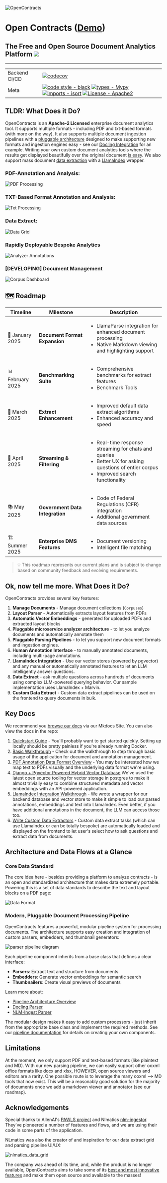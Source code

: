 ![OpenContracts](docs/assets/images/logos/OS_Legal_Logo.png)

# Open Contracts ([Demo](https://opencontracts.opensource.legal))
## The Free and Open Source Document Analytics Platform [![](https://img.shields.io/static/v1?label=Sponsor&message=%E2%9D%A4&logo=GitHub&color=%23fe8e86)](https://github.com/sponsors/JSv4)


---

| |                                                                                                                                                                                                                                                                                                                                                                                                                                                                                            |
| --- |--------------------------------------------------------------------------------------------------------------------------------------------------------------------------------------------------------------------------------------------------------------------------------------------------------------------------------------------------------------------------------------------------------------------------------------------------------------------------------------------|
| Backend CI/CD | [![codecov](https://codecov.io/gh/JSv4/OpenContracts/branch/main/graph/badge.svg?token=RdVsiuaTVz)](https://codecov.io/gh/JSv4/OpenContracts)                                                                                                                                                                                                                                                                                                                  |
| Meta | [![code style - black](https://img.shields.io/badge/code%20style-black-000000.svg)](https://github.com/psf/black) [![types - Mypy](https://img.shields.io/badge/types-Mypy-blue.svg)](https://github.com/python/mypy) [![imports - isort](https://img.shields.io/badge/imports-isort-ef8336.svg)](https://github.com/pycqa/isort) [![License - Apache2](https://img.shields.io/badge/license-Apache%202-blue.svg)](https://spdx.org/licenses/) |

## TLDR: What Does it Do?

OpenContracts is an **Apache-2 Licensed** enterprise document analytics tool. It supports multiple formats - including PDF and txt-based formats (with more on the way). It also supports multiple document ingestion pipelines with a [pluggable architecture](docs/pipelines/pipeline_overview.md) designed to make supporting new formats and ingestion engines easy - see our [Docling Integration](docs/pipelines/docling_parser.md) for an example. Writing your own custom document analytics tools where the results get displayed beautifully over the original document [is easy](docs/walkthrough/advanced/register-doc-analyzer.md). We also support mass document [data extraction](docs/extract_and_retrieval/intro_to_django_annotation_vector_store.md) with a [LlamaIndex](https://www.llamaindex.ai/) wrapper.

### PDF-Annotation and Analysis:

![PDF Processing](/docs/assets/images/gifs/PDF%20Annotation%20Flow.gif)

### TXT-Based Format Annotation and Analysis:

![Txt Processing](/docs/assets/images/gifs/Txt%20Annotation%20Flow.gif)

### Data Extract:

![Data Grid](docs/assets/images/screenshots/data_grid_image.png)

### Rapidly Deployable Bespoke Analytics

![Analyzer Annotations](docs/assets/images/screenshots/Analyzer_Annotations.png)

### [DEVELOPING] Document Management

![Corpus Dashboard](docs/assets/images/screenshots/corpus_dashboard.png)

## 🗺️ Roadmap

| Timeline | Milestone | Description |
|----------|-----------|-------------|
| 🌟 January 2025 | **Document Format Expansion** | <ul><li>LlamaParse integration for enhanced document processing</li><li>Native Markdown viewing and highlighting support</li></ul> |
| 📊 February 2025 | **Benchmarking Suite** | <ul><li>Comprehensive benchmarks for extract features</li><li>Benchmark Tools</li></ul> |
| 🚀 March 2025 | **Extract Enhancement** | <ul><li>Improved default data extract algorithms</li><li>Enhanced accuracy and speed</li></ul> |
| 🌊 April 2025 | **Streaming & Filtering** | <ul><li>Real-time response streaming for chats and queries</li><li>Better UX for asking questions of entier corpus</li><li>Improved search functionality</li></ul> |
| 📚 May 2025 | **Government Data Integration** | <ul><li>Code of Federal Regulations (CFR) integration</li><li>Additional government data sources</li></ul> |
| 🏗️ Summer 2025 | **Enterprise DMS Features** | <ul><li>Document versioning</li><li>Intelligent file matching</li></ul> |

> 💡 This roadmap represents our current plans and is subject to change based on community feedback and evolving requirements.

## Ok, now tell me more. What Does it Do?

OpenContracts provides several key features:

1. **Manage Documents** - Manage document collections (`Corpuses`)
2. **Layout Parser** - Automatically extracts layout features from PDFs
3. **Automatic Vector Embeddings** - generated for uploaded PDFs and extracted layout blocks
4. **Pluggable microservice analyzer architecture** - to let you analyze documents and automatically annotate them
5. **Pluggable Parsing Pipelines** - to let you support new document formats and ingestion engines. 
6. **Human Annotation Interface** - to manually annotated documents, including multi-page annotations.
7. **LlamaIndex Integration** - Use our vector stores (powered by pgvector) and any manual or automatically annotated features
   to let an LLM intelligently answer questions.
8. **Data Extract** - ask multiple questions across hundreds of documents using complex LLM-powered querying behavior.
   Our sample implementation uses LlamaIndex + Marvin.
9. **Custom Data Extract** - Custom data extract pipelines can be used on the frontend to query documents in bulk.

## Key Docs

We recommend you [browse our docs](https://jsv4.github.io/OpenContracts/) via our Mkdocs Site. You can also view the 
docs in the repo:

1. [Quickstart Guide](docs/quick-start.md) - You'll probably want to get started quickly. Setting up locally should be
   pretty painless if you're already running Docker.
2. [Basic Walkthrough](docs/walkthrough/key-concepts.md) - Check out the walkthrough to step through basic usage of the
   application for document and annotation management.
2. [PDF Annotation Data Format Overview](docs/architecture/PDF-data-layer.md) - You may be interested how we map text to
   PDFs visually and the underlying data format we're using.
3. [Django + Pgvector Powered Hybrid Vector Database](docs/extract_and_retrieval/intro_to_django_annotation_vector_store.md)
   We've used the latest open source tooling for vector storage in postgres to make it almost trivially easy to
   combine structured metadata and vector embeddings with an API-powered application.
4. [LlamaIndex Integration Walkthrough](docs/extract_and_retrieval/intro_to_django_annotation_vector_store.md) - We wrote a
   wrapper for our backend database and vector store to make it simple to load our parsed annotations, embeddings and
   text into LlamaIndex. Even better, if you have additional annotations in the document, the LLM can access those too.
5. [Write Custom Data Extractors](docs/walkthrough/advanced/write-your-own-extractors.md) - Custom data extract tasks (which
   can use LlamaIndex or can be totally bespoke) are automatically loaded and displayed on the frontend to let user's
   select how to ask questions and extract data from documents.

## Architecture and Data Flows at a Glance

### Core Data Standard

The core idea here - besides providing a platform to analyze contracts - is an open and standardized architecture that
makes data extremely portable. Powering this is a set of data standards to describe the text and layout blocks on a PDF
page:

![Data Format](docs/assets/images/diagrams/pawls-annotation-mapping.svg)

### Modern, Pluggable Document Processing Pipeline

OpenContracts features a powerful, modular pipeline system for processing documents. The architecture supports easy creation and integration of custom parsers, embedders, and thumbnail generators:

![parser pipeline diagram](docs/assets/images/diagrams/parser_pipeline.svg)

Each pipeline component inherits from a base class that defines a clear interface:
- **Parsers**: Extract text and structure from documents
- **Embedders**: Generate vector embeddings for semantic search
- **Thumbnailers**: Create visual previews of documents

Learn more about:
- [Pipeline Architecture Overview](docs/pipelines/pipeline_overview.md)
- [Docling Parser](docs/pipelines/docling_parser.md)
- [NLM-Ingest Parser](docs/pipelines/nlm_ingest_parser.md)

The modular design makes it easy to add custom processors - just inherit from the appropriate base class and implement the required methods. See our [pipeline documentation](docs/pipelines/pipeline_overview.md#creating-new-components) for details on creating your own components.

## Limitations

At the moment, we only support PDF and text-based formats (like plaintext and MD). With our new parsing pipeline, we can easily support other ooxml office formats like docx and xlsx, HOWEVER, open source viewers and editors are a rarity. One possible route is to leverage the many ooxml --> MD tools that now exist. This will be a reasonably good solution for the majority of documents once we add a markdown viewer and annotator (see our roadmap). 

## Acknowledgements

Special thanks to AllenAI's [PAWLS project](https://github.com/allenai/pawls) and Nlmatics
[nlm-ingestor](https://github.com/nlmatics/nlm-ingestor). They've pioneered a number of features and flows, and we are
using their code in some parts of the application.

NLmatics was also the creator of and inspiration for our data extract grid and parsing pipeline UI/UX:

![nlmatics_data_grid](docs/assets/images/screenshots/nlmatics_datagrid.png)

The company was ahead of its time, and, while the product is no longer available, OpenContracts aims to take some of its [best and most innovative features](https://youtu.be/lX9lynpQwFA) and make them open source and available to the masses!
